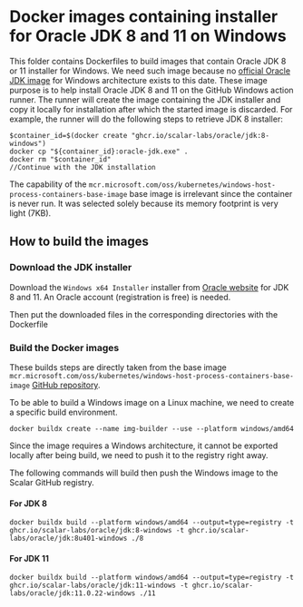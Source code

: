 # Docker images containing installer for Oracle JDK 8 and 11 on Windows

This folder contains Dockerfiles to build images that contain Oracle JDK 8 or 11 installer for Windows.
We need such image because no [official Oracle JDK image](https://container-registry.oracle.com/ords/ocr/ba/java/jdk) for Windows architecture exists to this date.
These image purpose is to help install Oracle JDK 8 and 11 on the GitHub Windows action runner.
The runner will create the image containing the JDK installer and copy it locally for installation after which the started image is discarded.
For example, the runner will do the following steps to retrieve JDK 8 installer:

```console
$container_id=$(docker create "ghcr.io/scalar-labs/oracle/jdk:8-windows")
docker cp "${container_id}:oracle-jdk.exe" .
docker rm "$container_id"
//Continue with the JDK installation
```

The capability of the `mcr.microsoft.com/oss/kubernetes/windows-host-process-containers-base-image` base image is irrelevant since the container is never run. 
It was selected solely because its memory footprint is very light (7KB).

## How to build the images 
### Download the JDK installer

Download the `Windows x64 Installer` installer from [Oracle website](https://www.oracle.com/java/technologies/downloads/archive/#JavaSE) for JDK 8 and 11. An Oracle account (registration is free) is needed.

Then put the downloaded files in the corresponding directories with the Dockerfile

### Build the Docker images

These builds steps are directly taken from the base image `mcr.microsoft.com/oss/kubernetes/windows-host-process-containers-base-image` [GitHub repository](https://github.com/microsoft/windows-host-process-containers-base-image?tab=readme-ov-file#build-with-buildkit).

To be able to build a Windows image on a Linux machine, we need to create a specific build environment.

```console
docker buildx create --name img-builder --use --platform windows/amd64
```

Since the image requires a Windows architecture, it cannot be exported locally after being build,
we need to push it to the registry right away.

The following commands will build then push the Windows image to the Scalar GitHub registry.

#### For JDK 8

```console
docker buildx build --platform windows/amd64 --output=type=registry -t ghcr.io/scalar-labs/oracle/jdk:8-windows -t ghcr.io/scalar-labs/oracle/jdk:8u401-windows ./8
```

#### For JDK 11

```console
docker buildx build --platform windows/amd64 --output=type=registry -t ghcr.io/scalar-labs/oracle/jdk:11-windows -t ghcr.io/scalar-labs/oracle/jdk:11.0.22-windows ./11
```
